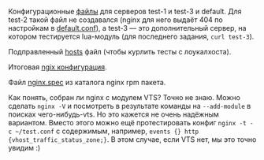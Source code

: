 Конфигурационные [файлы](etc/nginx/conf.d) для серверов test-1 и test-3 и default. Для test-2 такой файл не создавался (nginx для него выдаёт 404 по настройкам в [default.conf](etc/nginx/conf.d/default.conf)), а test-3 — это дополнительный сервер, на котором тестируется lua-модуль (для последнего задания, `curl test-3`).

Подправленный [hosts](etc/hosts) файл (чтобы курлить тесты с лоукалхоста).

Итоговая [ngix конфигурация](etc/nginx/nginx.conf).

Файл [nginx.spec](home/rpmbuild/SPECS/nginx.spec) из каталога nginx rpm пакета.

Как понять, собран ли nginx с модулем VTS? Точно не знаю. Можно сделать `nginx -V` и посмотреть в результате команды на `--add-module` в поисках чего-нибудь-vts. Но это кажется не очень надёжным вариантом. Вместо этого можно ещё протестировать конфиг `nginx -t -c ~/test.conf` с содержимым, например, `events {} http {vhost_traffic_status_zone;}`. В этом случае, если VTS нет, мы это точно увидим :)